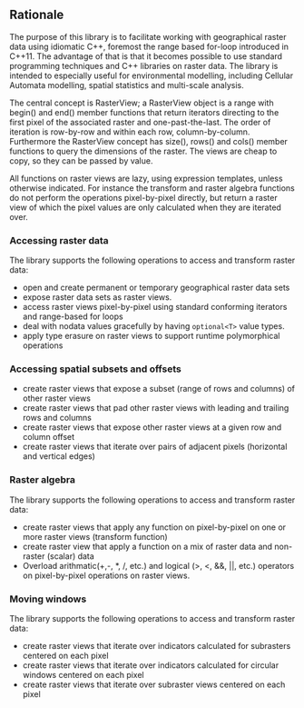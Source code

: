 ## Rationale
The purpose of this library is to facilitate working with geographical raster data using idiomatic C++, foremost the range based for-loop introduced in C++11. The advantage of that is that it becomes possible to use standard programming techniques and C++ libraries on raster data. The library is intended to especially useful for environmental modelling, including Cellular Automata modelling, spatial statistics and multi-scale analysis.

The central concept is RasterView; a RasterView object is a range with begin() and end() member functions that return iterators directing to the first pixel of the associated raster and one-past-the-last. The order of iteration is row-by-row and within each row, column-by-column. Furthermore the RasterView concept has size(), rows() and cols() member functions to query the dimensions of the raster. The views are cheap to copy, so they can be passed by value.

All functions on raster views are lazy, using expression templates, unless otherwise indicated. For instance the transform and raster algebra functions do not perform the operations pixel-by-pixel directly, but return a raster view of which the pixel values are only calculated when they are iterated over. 

### Accessing raster data
The library supports the following operations to access and transform raster data:

- open and create permanent or temporary geographical raster data sets
- expose raster data sets as raster views.
- access raster views pixel-by-pixel using standard conforming iterators and range-based for loops
- deal with nodata values gracefully by having `optional<T>` value types.
- apply type erasure on raster views to support runtime polymorphical operations


### Accessing spatial subsets and offsets
- create raster views that expose a subset (range of rows and columns) of other raster views
- create raster views that pad other raster views with leading and trailing rows and columns
- create raster views that expose other raster views at a given row and column offset
- create raster views that iterate over pairs of adjacent pixels (horizontal and vertical edges)

### Raster algebra
The library supports the following operations to access and transform raster data:
- create raster views that apply any function on pixel-by-pixel on one or more raster views (transform function)
- create raster view that apply a function on a mix of raster data and non-raster (scalar) data
- Overload arithmatic(+,-, *, /, etc.) and logical (>, <, &&, ||, etc.) operators on  pixel-by-pixel operations on raster views.

### Moving windows
The library supports the following operations to access and transform raster data:
- create raster views that iterate over indicators calculated for subrasters centered on each pixel
- create raster views that iterate over indicators calculated for circular windows centered on each pixel
- create raster views that iterate over subraster views centered on each pixel
